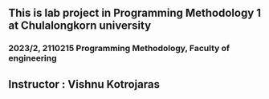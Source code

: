 ## This is lab project in Programming Methodology 1 at Chulalongkorn university
### 2023/2, 2110215 Programming Methodology, Faculty of engineering 
## Instructor : Vishnu Kotrojaras 

